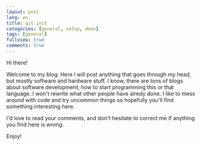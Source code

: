 ```yaml
---
layout: post
lang: en
title: git init
categories: [general, setup, demo]
tags: [general]
fullview: true
comments: true
---
```


Hi there!

Welcome to my blog. Here I will post anything that goes through my head, but mostly software and hardware stuff. I know, there are tons of blogs about software development, how to start programming this or that language. I won't rewrite what other people have alredy done. I like to mess around with code and try uncommon things so hopefully you'll find something interesting here. 

I'd love to read your comments, and don't hesitate to correct me if anything you find here is wrong.

Enjoy!